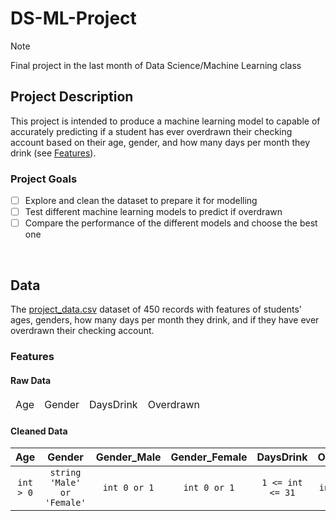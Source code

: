 # DS-ML-Project
> [!NOTE]
Final project in the last month of Data Science/Machine Learning class

## Project Description
This project is intended to produce a machine learning model to capable of accurately predicting if a student has ever overdrawn their checking account based on their age, gender, and how many days per month they drink (see [Features](#features)).

### Project Goals
- [ ] Explore and clean the dataset to prepare it for modelling
- [ ] Test different machine learning models to predict if overdrawn
- [ ] Compare the performance of the different models and choose the best one

</br>

## Data
The [project_data.csv](src/data/Project_Data.csv) dataset of 450 records with features of students' ages, genders, how many days per month they drink, and if they have ever overdrawn their checking account.
### Features
#### Raw Data
<table><thead>
  <tr>
    <td>Age</td>
    <td>Gender</td>
    <td>DaysDrink</td>
    <td>Overdrawn</td>
  </tr></thead>
</table>

#### Cleaned Data
| Age | Gender | Gender_Male | Gender_Female | DaysDrink | Overdrawn |
|:-:|:-:|:-:|:-:|:-:|:-:|
| `int > 0` | `string 'Male' or 'Female'` | `int 0 or 1` | `int 0 or 1` | `1 <= int <= 31` | `int 0 or 1` |
